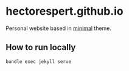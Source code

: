 # hectorespert.github.io

Personal website based in [minimal](https://github.com/pages-themes/minimal) theme.

## How to run locally

```bash
bundle exec jekyll serve
